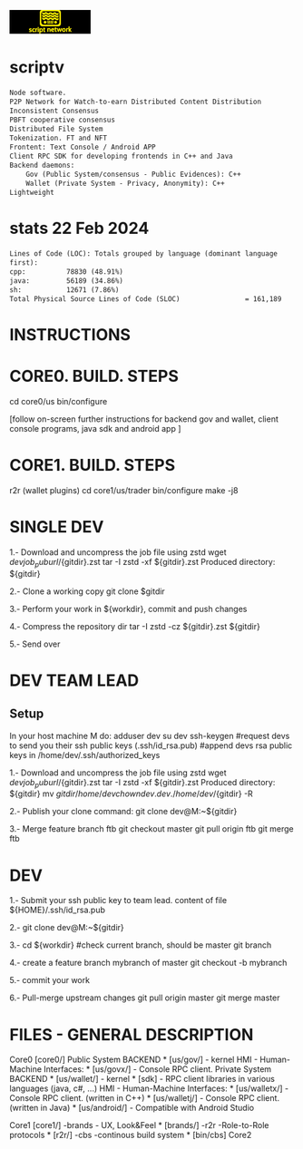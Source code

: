 ![Script Network Logo](core1/brands/scriptv/brand.png)

# scriptv 
    Node software.
    P2P Network for Watch-to-earn Distributed Content Distribution
    Inconsistent Consensus
    PBFT cooperative consensus
    Distributed File System
    Tokenization. FT and NFT
    Frontent: Text Console / Android APP 
    Client RPC SDK for developing frontends in C++ and Java
    Backend daemons:
        Gov (Public System/consensus - Public Evidences): C++
        Wallet (Private System - Privacy, Anonymity): C++
    Lightweight

# stats 22 Feb 2024
    Lines of Code (LOC): Totals grouped by language (dominant language first):
    cpp:          78830 (48.91%)
    java:         56189 (34.86%)
    sh:           12671 (7.86%)
    Total Physical Source Lines of Code (SLOC)                = 161,189
    
# INSTRUCTIONS

CORE0. BUILD. STEPS
===================

cd core0/us
bin/configure

[follow on-screen further instructions for backend gov and wallet, client console programs, java sdk and android app ]


CORE1. BUILD. STEPS
===================
r2r (wallet plugins)
cd core1/us/trader
bin/configure
make -j8


SINGLE DEV
==========
1.- Download and uncompress the job file using zstd
    wget ${devjob_puburl}/${gitdir}.zst
    tar -I zstd -xf ${gitdir}.zst
    Produced directory: ${gitdir}

2.- Clone a working copy
    git clone $gitdir

3.- Perform your work in ${workdir}, commit and push changes

4.- Compress the repository dir
    tar -I zstd -cz ${gitdir}.zst ${gitdir}

5.- Send over

DEV TEAM LEAD
=============
Setup
-----
In your host machine M do:
 adduser dev
 su dev
 ssh-keygen
 #request devs to send you their ssh public keys (.ssh/id_rsa.pub)
 #append devs rsa public keys in /home/dev/.ssh/authorized_keys

 1.- Download and uncompress the job file using zstd
    wget ${devjob_puburl}/${gitdir}.zst
    tar -I zstd -xf ${gitdir}.zst
    Produced directory: ${gitdir}
    mv ${gitdir} /home/dev
    chown dev.dev. /home/dev/${gitdir} -R

 2.- Publish your clone command:
     git clone dev@M:~${gitdir}


 3.- Merge feature branch ftb
     git checkout master
     git pull origin ftb
     git merge ftb

DEV
===

 1.- Submit your ssh public key to team lead.
     content of file ${HOME}/.ssh/id_rsa.pub

 2.- git clone dev@M:~${gitdir}

 3.- cd ${workdir}
     #check current branch, should be master
     git branch

 4.- create a feature branch mybranch of master
     git checkout -b mybranch

 5.- commit your work

 6.- Pull-merge upstream changes
     git pull origin master
     git merge master


FILES - GENERAL DESCRIPTION
===========================

Core0 [core0/]
   Public System
     BACKEND
       * [us/gov/] - kernel 
     HMI - Human-Machine Interfaces:
       * [us/govx/] - Console RPC client.
   Private System
     BACKEND
       * [us/wallet/] - kernel
       * [sdk] - RPC client libraries in various languages (java, c#, ...)
     HMI - Human-Machine Interfaces:
       * [us/walletx/] - Console RPC client. (written in C++)
       * [us/walletj/] - Console RPC client. (written in Java)
       * [us/android/] - Compatible with Android Studio

Core1 [core1/]
   -brands - UX, Look&Feel
       * [brands/]
   -r2r -Role-to-Role protocols
       * [r2r/]
   -cbs -continous build system
       * [bin/cbs]
Core2
